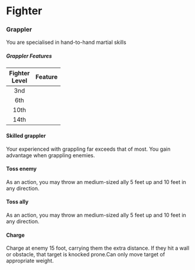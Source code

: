 # Fighter

### Grappler

You are specialised in hand-to-hand martial skills

##### Grappler Features
  
| Fighter <br>Level | Feature |
|:---:|:---|
| 3nd |  |
| 6th |  |
| 10th |  |
| 14th |  |

#### Skilled grappler

Your experienced with grappling far exceeds that of most. You gain advantage when grappling enemies.

#### Toss enemy

As an action, you may throw an medium-sized ally 5 feet up and 10 feet in any direction.

#### Toss ally

As an action, you may throw an medium-sized ally 5 feet up and 10 feet in any direction.

#### Charge 

Charge at enemy 15 foot, carrying them the extra distance. If they hit a wall or obstacle, that target is knocked prone.Can only move target of appropriate weight.